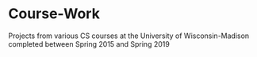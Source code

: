 # Course-Work
Projects from various CS courses at the University of Wisconsin-Madison completed between Spring 2015 and Spring 2019
